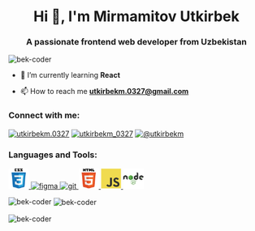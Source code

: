 
<h1 align="center">Hi 👋, I'm Mirmamitov Utkirbek</h1>
<h3 align="center">A passionate frontend web developer from Uzbekistan</h3>

<p align="left"> <img src="https://komarev.com/ghpvc/?username=bek-coder&label=Profile%20views&color=0e75b6&style=flat" alt="bek-coder" /> </p>

- 🌱 I’m currently learning **React**

- 📫 How to reach me **utkirbekm.0327@gmail.com**

<h3 align="left">Connect with me:</h3>
<p align="left">
  <a href="https://fb.com/utkirbekm.0327" target="blank"><img align="center" src="https://raw.githubusercontent.com/rahuldkjain/github-profile-readme-generator/master/src/images/icons/Social/facebook.svg" alt="utkirbekm.0327" height="30" width="40" /></a>
<a href="https://instagram.com/utkirbekm_0327" target="blank"><img align="center" src="https://raw.githubusercontent.com/rahuldkjain/github-profile-readme-generator/master/src/images/icons/Social/instagram.svg" alt="utkirbekm_0327" height="30" width="40" /></a>
  <a href="https://t.me/utkirbekm_0327" target="blank"><img align="center" src="https://raw.githubusercontent.com/rahuldkjain/github-profile-readme-generator/master/src/images/icons/Social/telegram.svg" alt="@utkirbekm" height="30" width="40" /></a>
</p>
<h3 align="left">Languages and Tools:</h3>
<p align="left"> <a href="https://www.w3schools.com/css/" target="_blank" rel="noreferrer"> <img src="https://raw.githubusercontent.com/devicons/devicon/master/icons/css3/css3-original-wordmark.svg" alt="css3" width="40" height="40"/> </a> <a href="https://www.figma.com/" target="_blank" rel="noreferrer"> <img src="https://www.vectorlogo.zone/logos/figma/figma-icon.svg" alt="figma" width="40" height="40"/> </a> <a href="https://git-scm.com/" target="_blank" rel="noreferrer"> <img src="https://www.vectorlogo.zone/logos/git-scm/git-scm-icon.svg" alt="git" width="40" height="40"/> </a> <a href="https://www.w3.org/html/" target="_blank" rel="noreferrer"> <img src="https://raw.githubusercontent.com/devicons/devicon/master/icons/html5/html5-original-wordmark.svg" alt="html5" width="40" height="40"/> </a> <a href="https://developer.mozilla.org/en-US/docs/Web/JavaScript" target="_blank" rel="noreferrer"> <img src="https://raw.githubusercontent.com/devicons/devicon/master/icons/javascript/javascript-original.svg" alt="javascript" width="40" height="40"/> </a> <a href="https://nodejs.org" target="_blank" rel="noreferrer"> <img src="https://raw.githubusercontent.com/devicons/devicon/master/icons/nodejs/nodejs-original-wordmark.svg" alt="nodejs" width="40" height="40"/> </a> </p>

<p><img align="left" src="https://github-readme-stats.vercel.app/api/top-langs?username=bek-coder&show_icons=true&locale=en&layout=compact" alt="bek-coder" /></p>

<p>&nbsp;<img align="center" src="https://github-readme-stats.vercel.app/api?username=bek-coder&show_icons=true&locale=en" alt="bek-coder" /></p>

<p><img align="center" src="https://github-readme-streak-stats.herokuapp.com/?user=bek-coder&" alt="bek-coder" /></p>


